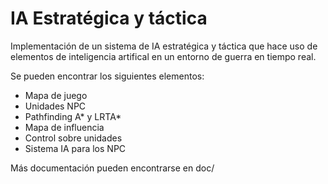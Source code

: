 # IA Estratégica y táctica

Implementación de un sistema de IA estratégica y táctica que hace uso de elementos de inteligencia artifical en un entorno de guerra en tiempo real.

Se pueden encontrar los siguientes elementos:
* Mapa de juego
* Unidades NPC
* Pathfinding A* y LRTA*
* Mapa de influencia
* Control sobre unidades
* Sistema IA para los NPC

Más documentación pueden encontrarse en doc/
